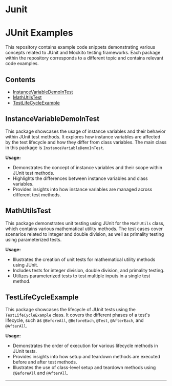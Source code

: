 # Junit


# JUnit Examples

This repository contains example code snippets demonstrating various concepts related to JUnit and Mockito testing frameworks. Each package within the repository corresponds to a different topic and contains relevant code examples.

## Contents

- [InstanceVariableDemoInTest](#instancevariabledemointest)
- [MathUtilsTest](#mathutilstest)
- [TestLifeCycleExample](#testlifecycleexample)

## InstanceVariableDemoInTest

This package showcases the usage of instance variables and their behavior within JUnit test methods. It explores how instance variables are affected by the test lifecycle and how they differ from class variables. The main class in this package is `InstanceVariableDemoInTest`.

**Usage:**
- Demonstrates the concept of instance variables and their scope within JUnit test methods.
- Highlights the differences between instance variables and class variables.
- Provides insights into how instance variables are managed across different test methods.

## MathUtilsTest

This package demonstrates unit testing using JUnit for the `MathUtils` class, which contains various mathematical utility methods. The test cases cover scenarios related to integer and double division, as well as primality testing using parameterized tests.

**Usage:**
- Illustrates the creation of unit tests for mathematical utility methods using JUnit.
- Includes tests for integer division, double division, and primality testing.
- Utilizes parameterized tests to test multiple inputs in a single test method.

## TestLifeCycleExample

This package showcases the lifecycle of JUnit tests using the `TestLifeCycleExample` class. It covers the different phases of a test's lifecycle, such as `@BeforeAll`, `@BeforeEach`, `@Test`, `@AfterEach`, and `@AfterAll`.

**Usage:**
- Demonstrates the order of execution for various lifecycle methods in JUnit tests.
- Provides insights into how setup and teardown methods are executed before and after test methods.
- Illustrates the use of class-level setup and teardown methods using `@BeforeAll` and `@AfterAll`.

---

